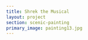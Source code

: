 ```yaml
---
title: Shrek the Musical
layout: project
section: scenic-painting
primary_image: painting13.jpg
---
```

